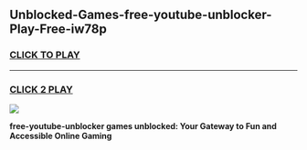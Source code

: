 
## Unblocked-Games-free-youtube-unblocker-Play-Free-iw78p
<h3>
<a href="https://premium76.site?title=free-youtube-unblocker&ref=12A">CLICK TO PLAY</a></h3>
<hr>

<h3>
<a href="https://premium76.site?title=free-youtube-unblocker&ref=12A">CLICK 2 PLAY</a>
  
</h3>

<a href="https://premium76.site?title=free-youtube-unblocker&ref=12A"><img src="https://clearcache.store/games.png"></a>


**free-youtube-unblocker games unblocked: Your Gateway to Fun and Accessible Online Gaming**
